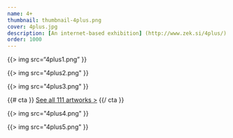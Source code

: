 ```yaml
---
name: 4+
thumbnail: thumbnail-4plus.png
cover: 4plus.jpg
description: [An internet-based exhibition] (http://www.zek.si/4plus/) consisting of four people and an empty black canvas, which they had to fill with their own various graphics, each using his unique colour and uploading his graphics through a pre-made interface. Online, viewers could observe progress daily. The finished piece was printed and exhibited at the “Biennale des Jeunes Créateurs de l’Europe et de la Méditerrannée (BJCEM)” in May 2008. Created in cooperation with David Krančan and put together by Lovro Žitnik
order: 1000
---
```


{{> img src=“4plus1.png” }}

{{> img src="4plus2.png" }}

{{> img src="4plus3.png" }}

{{# cta }} [See all 111 artworks >](http://zekx111.tumblr.com/) {{/ cta }}

{{> img src="4plus4.png" }}

{{> img src="4plus5.png" }}